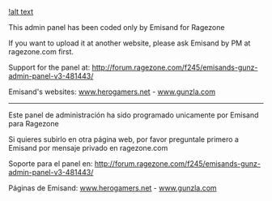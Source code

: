 [!alt text](https://i.imgur.com/t5E7lof.png)

This admin panel has been coded only by Emisand for Ragezone

If you want to upload it at another website, please ask Emisand by PM at ragezone.com first.

Support for the panel at: http://forum.ragezone.com/f245/emisands-gunz-admin-panel-v3-481443/



Emisand's websites: www.herogamers.net - www.gunzla.com

----------------

Este panel de administración ha sido programado unicamente por Emisand para Ragezone

Si quieres subirlo en otra página web, por favor preguntale primero a Emisand por mensaje privado en ragezone.com

Soporte para el panel en: http://forum.ragezone.com/f245/emisands-gunz-admin-panel-v3-481443/


Páginas de Emisand: www.herogamers.net - www.gunzla.com
